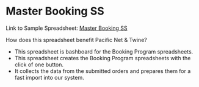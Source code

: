 # Master Booking SS
Link to Sample Spreadsheet: [Master Booking SS](https://docs.google.com/spreadsheets/d/1rjMS31DX-cFoDbEUhp7c-qIk19-T2b5LHMA2lfZe_rg/edit#gid=0)

How does this spreadsheet benefit Pacific Net & Twine?
- This spreadsheet is bashboard for the Booking Program spreadsheets.
- This spreadsheet creates the Booking Program spreadsheets with the click of one button.
- It collects the data from the submitted orders and prepares them for a fast import into our system.
